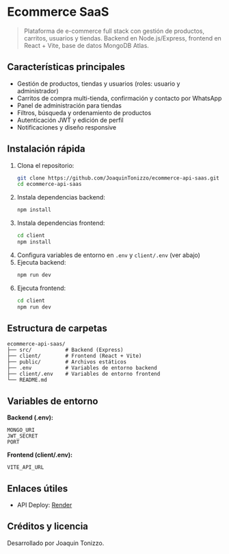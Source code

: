 
# Ecommerce SaaS

> Plataforma de e-commerce full stack con gestión de productos, carritos, usuarios y tiendas. Backend en Node.js/Express, frontend en React + Vite, base de datos MongoDB Atlas.

## Características principales
- Gestión de productos, tiendas y usuarios (roles: usuario y administrador)
- Carritos de compra multi-tienda, confirmación y contacto por WhatsApp
- Panel de administración para tiendas
- Filtros, búsqueda y ordenamiento de productos
- Autenticación JWT y edición de perfil
- Notificaciones y diseño responsive

## Instalación rápida

1. Clona el repositorio:
	```bash
	git clone https://github.com/JoaquinTonizzo/ecommerce-api-saas.git
	cd ecommerce-api-saas
	```
2. Instala dependencias backend:
	```bash
	npm install
	```
3. Instala dependencias frontend:
	```bash
	cd client
	npm install
	```
4. Configura variables de entorno en `.env` y `client/.env` (ver abajo)
5. Ejecuta backend:
	```bash
	npm run dev
	```
6. Ejecuta frontend:
	```bash
	cd client
	npm run dev
	```

## Estructura de carpetas

```
ecommerce-api-saas/
├── src/           # Backend (Express)
├── client/        # Frontend (React + Vite)
├── public/        # Archivos estáticos
├── .env           # Variables de entorno backend
├── client/.env    # Variables de entorno frontend
└── README.md
```

## Variables de entorno

**Backend (.env):**
```
MONGO_URI
JWT_SECRET
PORT
```

**Frontend (client/.env):**
```git push -u origin main
VITE_API_URL
```

## Enlaces útiles
- API Deploy: [Render](https://ecommerce-api-saas.onrender.com/)

## Créditos y licencia
Desarrollado por Joaquin Tonizzo.
